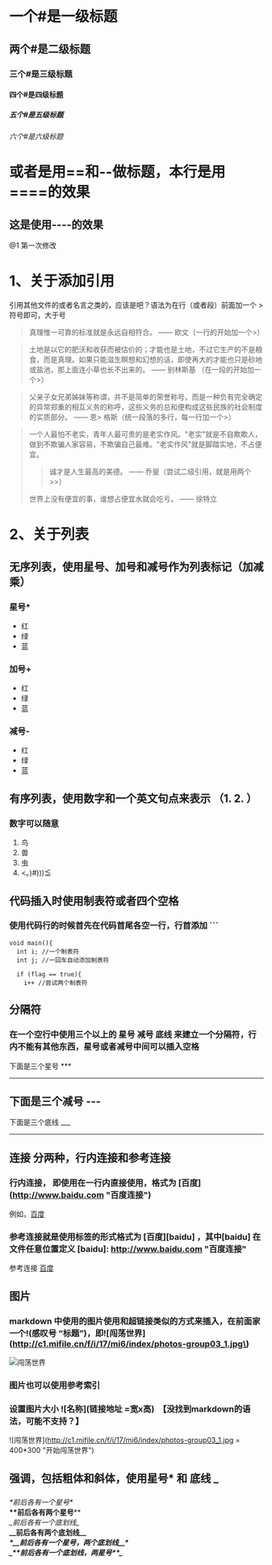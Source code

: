 # 一个#是一级标题
## 两个#是二级标题
### 三个#是三级标题
#### 四个#是四级标题
##### 五个#是五级标题
###### 六个#是六级标题

或者是用==和--做标题，本行是用====的效果
===================
这是使用----的效果
----------------

@1 第一次修改


# 1、关于添加引用
引用其他文件的或者名言之类的，应该是吧？语法为在行（或者段）前面加一个 > 符号即可，大于号

> 真理惟一可靠的标准就是永远自相符合。 —— 欧文（一行的开始加一个>）

> 土地是以它的肥沃和收获而被估价的；才能也是土地，不过它生产的不是粮食，而是真理。如果只能滋生瞑想和幻想的话，即使再大的才能也只是砂地或盐池，那上面连小草也长不出来的。 —— 别林斯基 （在一段的开始加一个>）

> 父亲子女兄弟姊妹等称谓，并不是简单的荣誉称号，而是一种负有完全确定的异常郑重的相互义务的称呼，这些义务的总和便构成这些民族的社会制度的实质部分。 —— 恩> 格斯（统一段落的多行，每一行加一个>）

>一个人最怕不老实，青年人最可贵的是老实作风。"老实"就是不自欺欺人，做到不欺骗人家容易，不欺骗自己最难。"老实作风"就是脚踏实地，不占便宜。
>
>>诚才是人生最高的美德。 —— 乔叟（尝试二级引用，就是用两个>>）
>
>世界上没有便宜的事，谁想占便宜水就会吃亏。 —— 徐特立

# 2、关于列表
## 无序列表，使用星号、加号和减号作为列表标记（加减乘）

### 星号*
* 红
* 绿
* 蓝

### 加号+
+ 红
+ 绿
+ 蓝

### 减号-
- 红
- 绿
- 蓝

## 有序列表，使用数字和一个英文句点来表示 （1.  2.  ）
### 数字可以随意
1.  鸟
2.  兽
4.  虫
3.  <。)#)))≦

## 代码插入时使用制表符或者四个空格
### 使用代码行的时候首先在代码首尾各空一行，行首添加 ```
```
void main(){
  int i; //一个制表符
  int j; //一回车自动添加制表符
  
  if (flag == true){
    i++ //尝试两个制表符
```

## 分隔符
### 在一个空行中使用三个以上的 星号 减号 底线 来建立一个分隔符，行内不能有其他东西，星号或者减号中间可以插入空格
下面是三个星号 ***
***
下面是三个减号 ---
---
下面是三个底线 ___
___

## 连接 分两种，行内连接和参考连接
### 行内连接， 即使用在一行内直接使用，格式为 \[百度\]\(http://www.baidu.com "百度连接"\)
例如，[百度](http://www.baidu.com "百度连接")

### 参考连接就是使用标签的形式格式为 \[百度\]\[baidu\] ，其中\[baidu\] 在文件任意位置定义 \[baidu\]: http://www.baidu.com "百度连接"
[baidu]: http://www.baidu.com "百度连接"
参考连接 [百度][baidu]

## 图片
### markdown 中使用的图片使用和超链接类似的方式来插入，在前面家一个!(感叹号 “标题”)，即\!\[闯荡世界\]\(http://c1.mifile.cn/f/i/17/mi6/index/photos-group03_1.jpg\)
![闯荡世界](http://c1.mifile.cn/f/i/17/mi6/index/photos-group03_1.jpg "开始闯荡世界")

### 图片也可以使用参考索引

### 设置图片大小 \!\[名称\]\(链接地址 =宽x高\)  【没找到markdown的语法，可能不支持？】
![闯荡世界](http://c1.mifile.cn/f/i/17/mi6/index/photos-group03_1.jpg = 400*300 "开始闯荡世界")

## 强调，包括粗体和斜体，使用星号* 和 底线 _
### 
 *\*前后各有一个星号\**    
 **\*\*前后各有两个星号**\*\*    
 _\_前后各有一个底划线\__    
 __\_\_前后各有两个底划线\_\___    
 *__\*\_\_前后各有一个星号，两个底划线\_\_\*__*   
 _**\_\*\*前后各有一个底划线，两星号\*\*\_**_   
 
